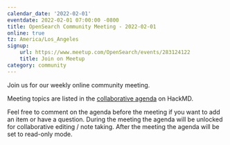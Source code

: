 ```yaml
---
calendar_date: '2022-02-01'
eventdate: 2022-02-01 07:00:00 -0800
title: OpenSearch Community Meeting - 2022-02-01
online: true
tz: America/Los_Angeles
signup:
    url: https://www.meetup.com/OpenSearch/events/283124122
    title: Join on Meetup
category: community
---
```


Join us for our weekly online community meeting.

Meeting topics are listed in the [collaborative agenda](https://hackmd.io/@HmdZWaVnQU6M8icdvC5TwQ/ByKuRz8hK) on HackMD.

Feel free to comment on the agenda before the meeting if you want to add an item or have a question.
During the meeting the agenda will be unlocked for collaborative editing / note taking. After the meeting the agenda will be set to read-only mode.
